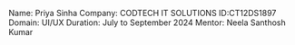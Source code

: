 Name: Priya Sinha
Company: CODTECH IT SOLUTIONS
ID:CT12DS1897
Domain: UI/UX
Duration: July to September 2024
Mentor: Neela Santhosh Kumar

